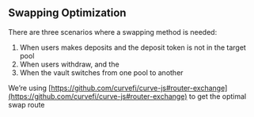 ## Swapping Optimization

There are three scenarios where a swapping method is needed:

1. When users makes deposits and the deposit token is not in the target pool
2. When users withdraw, and the 
3. When the vault switches from one pool to another 

We’re using [https://github.com/curvefi/curve-js#router-exchange](https://github.com/curvefi/curve-js#router-exchange) to get the optimal swap route
